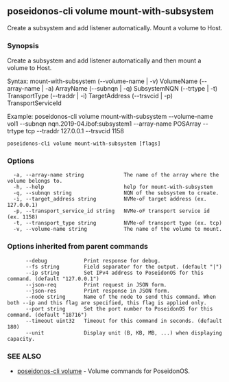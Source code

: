 ## poseidonos-cli volume mount-with-subsystem

Create a subsystem and add listener automatically. Mount a volume to Host.

### Synopsis


Create a subsystem and add listener automatically and then mount a volume to Host.

Syntax:
	mount-with-subsystem (--volume-name | -v) VolumeName (--array-name | -a) ArrayName 
	(--subnqn | -q) SubsystemNQN (--trtype | -t) TransportType (--traddr | -i) TargetAddress (--trsvcid | -p) TransportServiceId

Example: 
	poseidonos-cli volume mount-with-subsystem --volume-name vol1 --subnqn nqn.2019-04.ibof:subsystem1 
	--array-name POSArray --trtype tcp --traddr 127.0.0.1 --trsvcid 1158
	
         

```
poseidonos-cli volume mount-with-subsystem [flags]
```

### Options

```
  -a, --array-name string             The name of the array where the volume belongs to.
  -h, --help                          help for mount-with-subsystem
  -q, --subnqn string                 NQN of the subsystem to create.
  -i, --target_address string         NVMe-oF target address (ex. 127.0.0.1)
  -p, --transport_service_id string   NVMe-oF transport service id (ex. 1158)
  -t, --transport_type string         NVMe-oF transport type (ex. tcp)
  -v, --volume-name string            The name of the volume to mount.
```

### Options inherited from parent commands

```
      --debug            Print response for debug.
      --fs string        Field separator for the output. (default "|")
      --ip string        Set IPv4 address to PoseidonOS for this command. (default "127.0.0.1")
      --json-req         Print request in JSON form.
      --json-res         Print response in JSON form.
      --node string      Name of the node to send this command. When both --ip and this flag are specified, this flag is applied only.
      --port string      Set the port number to PoseidonOS for this command. (default "18716")
      --timeout uint32   Timeout for this command in seconds. (default 180)
      --unit             Display unit (B, KB, MB, ...) when displaying capacity.
```

### SEE ALSO

* [poseidonos-cli volume](poseidonos-cli_volume.md)	 - Volume commands for PoseidonOS.

